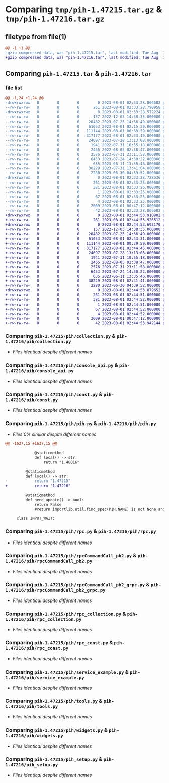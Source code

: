 # Comparing `tmp/pih-1.47215.tar.gz` & `tmp/pih-1.47216.tar.gz`

## filetype from file(1)

```diff
@@ -1 +1 @@
-gzip compressed data, was "pih-1.47215.tar", last modified: Tue Aug  1 02:33:28 2023, max compression
+gzip compressed data, was "pih-1.47216.tar", last modified: Tue Aug  1 02:44:53 2023, max compression
```

## Comparing `pih-1.47215.tar` & `pih-1.47216.tar`

### file list

```diff
@@ -1,24 +1,24 @@
-drwxrwxrwx   0        0        0        0 2023-08-01 02:33:28.806602 pih-1.47215/
--rw-rw-rw-   0        0        0      261 2023-08-01 02:33:28.790958 pih-1.47215/PKG-INFO
-drwxrwxrwx   0        0        0        0 2023-08-01 02:33:28.572224 pih-1.47215/pih/
--rw-rw-rw-   0        0        0      157 2022-12-03 14:38:35.000000 pih-1.47215/pih/__init__.py
--rw-rw-rw-   0        0        0    20482 2023-07-25 14:36:49.000000 pih-1.47215/pih/collection.py
--rw-rw-rw-   0        0        0    61053 2023-08-01 02:15:39.000000 pih-1.47215/pih/console_api.py
--rw-rw-rw-   0        0        0   111144 2023-08-01 00:39:59.000000 pih-1.47215/pih/const.py
--rw-rw-rw-   0        0        0   317177 2023-08-01 02:33:19.000000 pih-1.47215/pih/pih.py
--rw-rw-rw-   0        0        0    24697 2023-07-28 13:13:08.000000 pih-1.47215/pih/rpc.py
--rw-rw-rw-   0        0        0     1941 2022-07-31 10:55:18.000000 pih-1.47215/pih/rpcCommandCall_pb2.py
--rw-rw-rw-   0        0        0     2465 2022-08-05 02:38:47.000000 pih-1.47215/pih/rpcCommandCall_pb2_grpc.py
--rw-rw-rw-   0        0        0     2576 2023-07-31 23:11:58.000000 pih-1.47215/pih/rpc_collection.py
--rw-rw-rw-   0        0        0     6453 2023-07-24 14:50:22.000000 pih-1.47215/pih/rpc_const.py
--rw-rw-rw-   0        0        0      635 2023-06-11 13:35:46.000000 pih-1.47215/pih/service_example.py
--rw-rw-rw-   0        0        0    38229 2023-07-31 13:41:04.000000 pih-1.47215/pih/tools.py
--rw-rw-rw-   0        0        0     2280 2023-06-30 04:39:52.000000 pih-1.47215/pih/widgets.py
-drwxrwxrwx   0        0        0        0 2023-08-01 02:33:28.728536 pih-1.47215/pih.egg-info/
--rw-rw-rw-   0        0        0      261 2023-08-01 02:33:25.000000 pih-1.47215/pih.egg-info/PKG-INFO
--rw-rw-rw-   0        0        0      381 2023-08-01 02:33:26.000000 pih-1.47215/pih.egg-info/SOURCES.txt
--rw-rw-rw-   0        0        0        1 2023-08-01 02:33:25.000000 pih-1.47215/pih.egg-info/dependency_links.txt
--rw-rw-rw-   0        0        0       67 2023-08-01 02:33:25.000000 pih-1.47215/pih.egg-info/requires.txt
--rw-rw-rw-   0        0        0        4 2023-08-01 02:33:25.000000 pih-1.47215/pih.egg-info/top_level.txt
--rw-rw-rw-   0        0        0     2009 2023-08-01 00:47:12.000000 pih-1.47215/pih_setup.py
--rw-rw-rw-   0        0        0       42 2023-08-01 02:33:28.806602 pih-1.47215/setup.cfg
+drwxrwxrwx   0        0        0        0 2023-08-01 02:44:53.910902 pih-1.47216/
+-rw-rw-rw-   0        0        0      261 2023-08-01 02:44:53.926512 pih-1.47216/PKG-INFO
+drwxrwxrwx   0        0        0        0 2023-08-01 02:44:53.692170 pih-1.47216/pih/
+-rw-rw-rw-   0        0        0      157 2022-12-03 14:38:35.000000 pih-1.47216/pih/__init__.py
+-rw-rw-rw-   0        0        0    20482 2023-07-25 14:36:49.000000 pih-1.47216/pih/collection.py
+-rw-rw-rw-   0        0        0    61053 2023-08-01 02:43:31.000000 pih-1.47216/pih/console_api.py
+-rw-rw-rw-   0        0        0   111144 2023-08-01 00:39:59.000000 pih-1.47216/pih/const.py
+-rw-rw-rw-   0        0        0   317177 2023-08-01 02:44:45.000000 pih-1.47216/pih/pih.py
+-rw-rw-rw-   0        0        0    24697 2023-07-28 13:13:08.000000 pih-1.47216/pih/rpc.py
+-rw-rw-rw-   0        0        0     1941 2022-07-31 10:55:18.000000 pih-1.47216/pih/rpcCommandCall_pb2.py
+-rw-rw-rw-   0        0        0     2465 2022-08-05 02:38:47.000000 pih-1.47216/pih/rpcCommandCall_pb2_grpc.py
+-rw-rw-rw-   0        0        0     2576 2023-07-31 23:11:58.000000 pih-1.47216/pih/rpc_collection.py
+-rw-rw-rw-   0        0        0     6453 2023-07-24 14:50:22.000000 pih-1.47216/pih/rpc_const.py
+-rw-rw-rw-   0        0        0      635 2023-06-11 13:35:46.000000 pih-1.47216/pih/service_example.py
+-rw-rw-rw-   0        0        0    38229 2023-08-01 02:41:41.000000 pih-1.47216/pih/tools.py
+-rw-rw-rw-   0        0        0     2280 2023-06-30 04:39:52.000000 pih-1.47216/pih/widgets.py
+drwxrwxrwx   0        0        0        0 2023-08-01 02:44:53.879652 pih-1.47216/pih.egg-info/
+-rw-rw-rw-   0        0        0      261 2023-08-01 02:44:51.000000 pih-1.47216/pih.egg-info/PKG-INFO
+-rw-rw-rw-   0        0        0      381 2023-08-01 02:44:52.000000 pih-1.47216/pih.egg-info/SOURCES.txt
+-rw-rw-rw-   0        0        0        1 2023-08-01 02:44:51.000000 pih-1.47216/pih.egg-info/dependency_links.txt
+-rw-rw-rw-   0        0        0       67 2023-08-01 02:44:52.000000 pih-1.47216/pih.egg-info/requires.txt
+-rw-rw-rw-   0        0        0        4 2023-08-01 02:44:52.000000 pih-1.47216/pih.egg-info/top_level.txt
+-rw-rw-rw-   0        0        0     2009 2023-08-01 00:47:12.000000 pih-1.47216/pih_setup.py
+-rw-rw-rw-   0        0        0       42 2023-08-01 02:44:53.942144 pih-1.47216/setup.cfg
```

### Comparing `pih-1.47215/pih/collection.py` & `pih-1.47216/pih/collection.py`

 * *Files identical despite different names*

### Comparing `pih-1.47215/pih/console_api.py` & `pih-1.47216/pih/console_api.py`

 * *Files identical despite different names*

### Comparing `pih-1.47215/pih/const.py` & `pih-1.47216/pih/const.py`

 * *Files identical despite different names*

### Comparing `pih-1.47215/pih/pih.py` & `pih-1.47216/pih/pih.py`

 * *Files 0% similar despite different names*

```diff
@@ -1637,15 +1637,15 @@
             
             @staticmethod
             def local() -> str:
                 return "1.48016"  
 
         @staticmethod
         def local() -> str:
-            return "1.47215"
+            return "1.47216"
 
         @staticmethod
         def need_update() -> bool:
             return False
             #return importlib.util.find_spec(PIH.NAME) is not None and PIH.VERSION.local() < PIH.VERSION.remote()
     
     class INPUT_WAIT:
```

### Comparing `pih-1.47215/pih/rpc.py` & `pih-1.47216/pih/rpc.py`

 * *Files identical despite different names*

### Comparing `pih-1.47215/pih/rpcCommandCall_pb2.py` & `pih-1.47216/pih/rpcCommandCall_pb2.py`

 * *Files identical despite different names*

### Comparing `pih-1.47215/pih/rpcCommandCall_pb2_grpc.py` & `pih-1.47216/pih/rpcCommandCall_pb2_grpc.py`

 * *Files identical despite different names*

### Comparing `pih-1.47215/pih/rpc_collection.py` & `pih-1.47216/pih/rpc_collection.py`

 * *Files identical despite different names*

### Comparing `pih-1.47215/pih/rpc_const.py` & `pih-1.47216/pih/rpc_const.py`

 * *Files identical despite different names*

### Comparing `pih-1.47215/pih/service_example.py` & `pih-1.47216/pih/service_example.py`

 * *Files identical despite different names*

### Comparing `pih-1.47215/pih/tools.py` & `pih-1.47216/pih/tools.py`

 * *Files identical despite different names*

### Comparing `pih-1.47215/pih/widgets.py` & `pih-1.47216/pih/widgets.py`

 * *Files identical despite different names*

### Comparing `pih-1.47215/pih_setup.py` & `pih-1.47216/pih_setup.py`

 * *Files identical despite different names*

